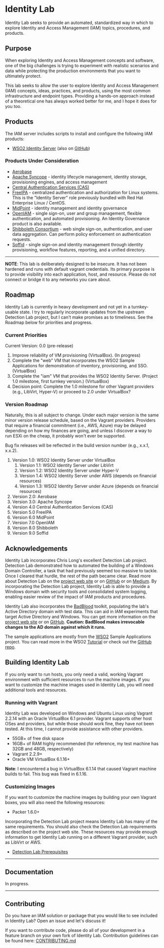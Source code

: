 # Identity Lab

Identity Lab seeks to provide an automated, standardized way in which to explore Identity and Access Management (IAM) topics, procedures, and products.

## Purpose

When exploring Identity and Access Management concepts and software, one of the big challenges is trying to experiment with realistic scenarios and data while protecting the production environments that you want to ultimately protect.

This lab seeks to allow the user to explore Identity and Access Management (IAM) concepts, ideas, practices, and products, using the most common infrastructure and endpoint types. Providing a hands-on approach instead of a theoretical one has always worked better for me, and I hope it does for you too.

## Products

The IAM server includes scripts to install and configure the following IAM products:

* [WSO2 Identity Server](https://wso2.com/identity-and-access-management/) (also on [GitHub](https://github.com/wso2/product-is/releases/latest))

### Products Under Consideration

* [Aerobase](https://aerobase.io/iam)
* [Apache Syncope](https://syncope.apache.org/) - identity lifecycle management, identity storage, provisioning engines, and access management
* [Central Authentication Services (CAS)](https://www.apereo.org/projects/cas)
* [FreeIPA](https://www.freeipa.org/page/Main_Page) - centralized authentication and authorization for Linux systems. This is the "Identity Server" role previously bundled with Red Hat Enterprise Linux / CentOS.
* [MidPoint](https://evolveum.com/midpoint/) - identity management and identity governance
* [OpenIAM](https://www.openiam.com/) - single sign-on, user and group management, flexible authentication, and automated provisioning. An Identity Governance product is also available.
* [Shibboleth Consortium](https://www.shibboleth.net/) - web single sign-on, authentication, and user data aggregation. Can perform policy enforcement on authentication requests.
* [Soffid](http://www.soffid.com/) - single sign-on and identity management through identity provisioning, workflow features, reporting, and a unified directory.

---

**NOTE**: This lab is deliberately designed to be insecure. It has not been hardened and runs with default vagrant credentials. Its primary purpose is to provide visibility into each application, host, and resource. Please do not connect or bridge it to any networks you care about.

## Roadmap

Identity Lab is currently in heavy development and not yet in a turnkey-usable state. I try to regularly incorporate updates from the upstream Detection Lab project, but I can't make promises as to timeliness. See the Roadmap below for priorities and progress.

### Current Priorities

Current Version: 0.0 (pre-release)

1. Improve reliability of VM provisioning (VirtualBox). (In progress)
1. Complete the "web" VM that incorporates the WSO2 Sample Applications for demonstration of inventory, provisioning, and SSO. (VirtualBox)
1. Complete the "iam" VM that provides the WSO2 Identity Server. (Project 1.0 milestone, first turnkey version.) (VirtualBox)
1. Decision point: Complete the 1.0 milestone for other Vagrant providers (e.g., LibVirt, Hyper-V) or proceed to 2.0 under VirtualBox?

### Version Roadmap

Naturally, this is all subject to change. Under each major version is the same minor version release schedule, based on the Vagrant providers. Providers that require a financial commitment (i.e., AWS, Azure) may be delayed depending on how my finances are going, and unless I discover a way to run ESXi on the cheap, it probably won't ever be supported.

Bug fix releases will be reflected in the build version number (e.g., x.x.1, x.x.2).

1. Version 1.0: WSO2 Identity Server under VirtualBox
    1. Version 1.1: WSO2 Identity Server under LibVirt
    1. Version 1.2: WSO2 Identity Server under Hyper-V
    1. Version 1.4: WSO2 Identity Server under AWS (depends on financial resources)
    1. Version 1.3: WSO2 Identity Server under Azure (depends on financial resources)
1. Version 2.0: Aerobase
1. Version 3.0: Apache Syncope
1. Version 4.0 Central Authentication Services (CAS)
1. Version 5.0 FreeIPA
1. Version 6.0 MidPoint
1. Version 7.0 OpenIAM
1. Version 8.0 Shibboleth
1. Version 9.0 Soffid

## Acknowledgements

Identity Lab incorporates Chris Long's excellent Detection Lab project. Detection Lab demonstrated how to automated the building of a Windows Domain Controller, a task that had previously seemed too massive to tackle. Once I cleared that hurdle, the rest of the path became clear. Read more about Detection Lab on the [project web site](https://detectionlab.network/) or on [GitHub](https://github.com/clong/DetectionLab) or on [Medium](https://medium.com/@clong/introducing-detection-lab-61db34bed6ae). By incorporating the Detection Lab project, Identity Lab is able to provide a Windows domain with security tools and consolidated system logging, enabling easier review of the impact of IAM products and procedures.

Identity Lab also incorporates the [BadBlood](https://kalilinuxtutorials.com/badblood/) toolkit, populating the lab's Active Directory domain with test data.  This can aid in IAM experiments that target Active Directory and Windows. You can get more information on the [project web site](https://kalilinuxtutorials.com/badblood/) or on [GitHub](https://github.com/davidprowe/badblood). **Caution: BadBlood makes irrevocable changes to the AD domain against which it runs.**

The sample applications are mostly from the [WSO2](https://wso2.com/) Sample Applications project. You can read more in the WSO2 [Tutorial](https://is.docs.wso2.com/en/5.10.0/learn/deploying-the-sample-app/) or check out the [GitHub repo](https://github.com/wso2/samples-is/).

## Building Identity Lab

If you only want to run hosts, you only need a valid, working Vagrant environment with sufficient resources to run the machine images. If you want to customize the machine images used in Identity Lab, you will need additional tools and resources.

### Running with Vagrant

Identity Lab was developed on Windows and Ubuntu Linux using Vagrant 2.2.14 with an Oracle VirtualBox 6.1 provider. Vagrant supports other host OSes and providers, but while those should work fine, they have not been tested. At this time, I cannot provide assistance with other providers.

* 55GB+ of free disk space
* 16GB+ of RAM highly recommended (for reference, my test machine has 32GB and 48GB, respectively)
* Vagrant 2.2.9+
* Oracle VM VirtualBox 6.1.16+

**Note**: I encountered a bug in VirtualBox 6.1.14 that caused Vagrant machine builds to fail. This bug was fixed in 6.1.16.

### Customizing Images

If you want to customize the machine images by building your own Vagrant boxes, you will also need the following resources:

* Packer 1.6.0+

Incorporating the Detection Lab project means Identity Lab has many of the same requirements. You should also check the Detection Lab requirements as described on the project web site. These resources may provide enough information to get Identity Lab running on a different Vagrant provider, such as LibVirt or AWS.

* [Detection Lab Prerequisites](https://www.detectionlab.network/introduction/prerequisites/)

---

## Documentation

In progress.

---

## Contributing

Do you have an IAM solution or package that you would like to see included in Identity Lab?  Open an issue and let's discuss it!

If you want to contribute code, please do all of your development in a feature branch on your own fork of Identity Lab. Contribution guidelines can be found here: [CONTRIBUTING.md](./CONTRIBUTING.md)
